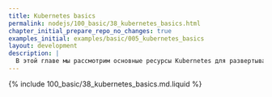 ```yaml
---
title: Kubernetes basics
permalink: nodejs/100_basic/38_kubernetes_basics.html
chapter_initial_prepare_repo_no_changes: true
examples_initial: examples/basic/005_kubernetes_basics
layout: development
description: |
  В этой главе мы рассмотрим основные ресурсы Kubernetes для развертывания приложений и обеспечения доступа к ним изнутри и снаружи кластера.
---
```


{% include 100_basic/38_kubernetes_basics.md.liquid %}